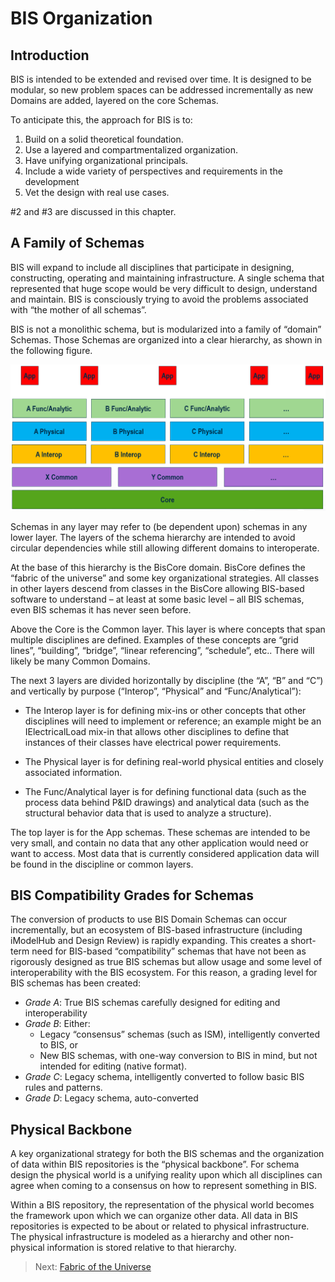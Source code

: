 # BIS Organization

## Introduction

BIS is intended to be extended and revised over time. It is designed to be modular, so new problem spaces can be addressed incrementally as new Domains are added, layered on the core Schemas.

To anticipate this, the approach for BIS is to:

1. Build on a solid theoretical foundation.
2. Use a layered and compartmentalized organization.
3. Have unifying organizational principals.
4. Include a wide variety of perspectives and requirements in the development
5. Vet the design with real use cases.

\#2 and \#3 are discussed in this chapter.

## A Family of Schemas

BIS will expand to include all disciplines that participate in designing, constructing, operating and maintaining infrastructure. A single schema that represented that huge scope would be very difficult to design, understand and maintain. BIS is consciously trying to avoid the problems associated with “the mother of all schemas”.

BIS is not a monolithic schema, but is modularized into a family of “domain” Schemas. Those Schemas are organized into a clear hierarchy, as shown in the following figure.

![A Family of Schemas](./media/a-family-of-schemas.png)

Schemas in any layer may refer to (be dependent upon) schemas in any lower layer. The layers of the schema hierarchy are intended to avoid circular dependencies while still allowing different domains to interoperate.

At the base of this hierarchy is the BisCore domain. BisCore defines the “fabric of the universe” and some key organizational strategies. All classes in other layers descend from classes in the BisCore allowing BIS-based software to understand – at least at some basic level – all BIS schemas, even BIS schemas it has never seen before.

Above the Core is the Common layer. This layer is where concepts that span multiple disciplines are defined. Examples of these concepts are “grid lines”, “building”, “bridge”, “linear referencing”, “schedule”, etc.. There will likely be many Common Domains.

The next 3 layers are divided horizontally by discipline (the “A”, “B” and “C”) and vertically by purpose (“Interop”, “Physical” and “Func/Analytical”):

- The Interop layer is for defining mix-ins or other concepts that other disciplines will need to implement or reference; an example might be an IElectricalLoad mix-in that allows other disciplines to define that instances of their classes have electrical power requirements.

- The Physical layer is for defining real-world physical entities and closely associated information.

- The Func/Analytical layer is for defining functional data (such as the process data behind P&ID drawings) and analytical data (such as the structural behavior data that is used to analyze a structure).

The top layer is for the App schemas. These schemas are intended to be very small, and contain no data that any other application would need or want to access. Most data that is currently considered application data will be found in the discipline or common layers.

## BIS Compatibility Grades for Schemas

The conversion of products to use BIS Domain Schemas can occur incrementally, but an ecosystem of BIS-based infrastructure (including iModelHub and Design Review) is rapidly expanding. This creates a short-term need for BIS-based “compatibility” schemas that have not been as rigorously designed as true BIS schemas but allow usage and some level of interoperability with the BIS ecosystem. For this reason, a grading level for BIS schemas has been created:

- *Grade A*: True BIS schemas carefully designed for editing and interoperability
- *Grade B*: Either:
  - Legacy “consensus” schemas (such as ISM), intelligently converted to BIS, or
  - New BIS schemas, with one-way conversion to BIS in mind, but not intended for editing (native format).
- *Grade C*: Legacy schema, intelligently converted to follow basic BIS rules and patterns.
- *Grade D*: Legacy schema, auto-converted

## Physical Backbone

A key organizational strategy for both the BIS schemas and the organization of data within BIS repositories is the “physical backbone”. For schema design the physical world is a unifying reality upon which all disciplines can agree when coming to a consensus on how to represent something in BIS.

Within a BIS repository, the representation of the physical world becomes the framework upon which we can organize other data. All data in BIS repositories is expected to be about or related to physical infrastructure. The physical infrastructure is modeled as a hierarchy and other non-physical information is stored relative to that hierarchy.

> Next: [Fabric of the Universe](./fabric-of-the-universe.md)
